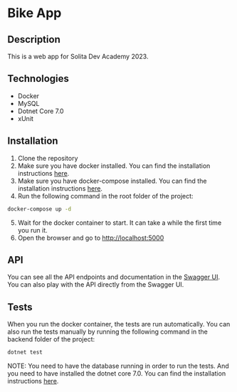 # Bike App
## Description
This is a web app for Solita Dev Academy 2023.

## Technologies
* Docker
* MySQL
* Dotnet Core 7.0
* xUnit

## Installation
  1. Clone the repository
  2. Make sure you have docker installed. You can find the installation instructions [here](https://docs.docker.com/get-docker/).
  3. Make sure you have docker-compose installed. You can find the installation instructions [here](https://docs.docker.com/compose/install/).
  4. Run the following command in the root folder of the project:
  ```bash
  docker-compose up -d
  ```
  5. Wait for the docker container to start. It can take a while the first time you run it.
  6. Open the browser and go to [http://localhost:5000](http://localhost:5000)

## API 
  You can see all the API endpoints and documentation in the [Swagger UI](http://localhost:5000/swagger/index.html). You can also play with the API directly from the Swagger UI.


## Tests
  When you run the docker container, the tests are run automatically. You can also run the tests manually by running the following command in the backend folder of the project:
  ```bash
  dotnet test
  ```  
  NOTE: You need to have the database running in order to run the tests. And you need to have installed the dotnet core 7.0. You can find the installation instructions [here](https://dotnet.microsoft.com/en-us/download/dotnet/7.0).